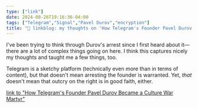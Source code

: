 ```yaml
---
type: ["link"]
date: 2024-08-26T19:16:36-04:00
tags: ["Telegram","Signal","Pavel Durov","encryption"]
title: "🔗 linkblog: my thoughts on 'How Telegram's Founder Pavel Durov Became a Culture War Martyr'"
---
```

I've been trying to think through Durov's arrest since I first heard about it—there are a lot of complex things going on here. I think this captures nicely my thoughts and taught me a few things, too.

Telegram is a sketchy platform (technically even more than in terms of content), but that doesn't mean arresting the founder is warranted. Yet, *that* doesn't mean that outcry on the right is in good faith, either.

[link to "How Telegram's Founder Pavel Durov Became a Culture War Martyr"](https://www.404media.co/how-telegrams-founder-pavel-durov-became-a-culture-war-martyr/)
